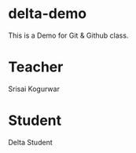 # delta-demo
This is a Demo for Git &amp; Github class.

# Teacher
Srisai Kogurwar

# Student
Delta Student
